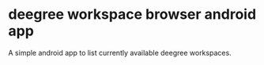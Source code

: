 deegree workspace browser android app
=====================================

A simple android app to list currently available deegree workspaces.
